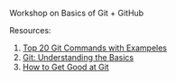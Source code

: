 Workshop on Basics of Git + GitHub

Resources:
1. [Top 20 Git Commands with Exampeles](https://dzone.com/articles/top-20-git-commands-with-examples)
2. [Git: Understanding the Basics](https://medium.com/@onejohi/git-understanding-the-basics-ba004a20dacc)
3. [How to Get Good at Git](https://medium.com/better-programming/how-to-get-good-at-git-96a05888ace4)
